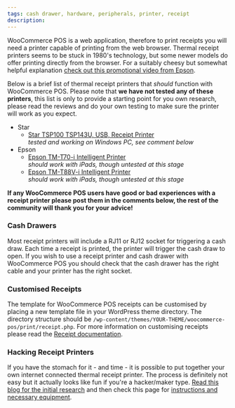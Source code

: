```yaml
---
tags: cash drawer, hardware, peripherals, printer, receipt
description: 
---
```


WooCommerce POS is a web application, therefore to print receipts you will need a printer capable of printing from the web browser. Thermal receipt printers seems to be stuck in 1980's technology, but some newer models do offer printing directly from the browser. For a suitably cheesy but somewhat helpful explanation [check out this promotional video from Epson](https://www.youtube.com/watch?v=igg6yepW0rw). 

Below is a brief list of thermal receipt printers that _should_ function with WooCommerce POS. Please note that **we have not tested any of these printers**, this list is only to provide a starting point for you own research, please read the reviews and do your own testing to make sure the printer will work as you expect.

*   Star
    *   [Star TSP100 TSP143U, USB, Receipt Printer](http://www.amazon.com/Star-TSP100-TSP143U-Receipt-Printer/dp/B000FCP92C)  
        _tested and working on Windows PC, see comment below_
*   Epson
    *   [Epson TM-T70-i Intelligent Printer](http://www.epson.com.au/pos/products/receiptprinters/DisplayMain.asp?id=TM-T70-i)  
        _should work with iPads, though untested at this stage_
    *   [Epson TM-T88V-i Intelligent Printer](http://www.epson.com.au/pos/products/receiptprinters/DisplayMain.asp?id=tmt88v-i)  
        _should work with iPads, though untested at this stage_

**If any WooCommerce POS users have good or bad experiences with a receipt printer please post them in the comments below, the rest of the community will thank you for your advice!**

### Cash Drawers

Most receipt printers will include a RJ11 or RJ12 socket for triggering a cash draw. Each time a receipt is printed, the printer will trigger the cash draw to open. If you wish to use a receipt printer and cash drawer with WooCommerce POS you should check that the cash drawer has the right cable and your printer has the right socket.

### Customised Receipts

The template for WooCommerce POS receipts can be customised by placing a new template file in your WordPress theme directory. The directory structure should be `/wp-content/themes/YOUR-THEME/woocommerce-pos/print/receipt.php`. For more information on customising receipts please read the [Receipt documentation](/docs/receipts/).

### Hacking Receipt Printers

If you have the stomach for it - and time - it is possible to put together your own internet connected thermal receipt printer. The process is definitely not easy but it actually looks like fun if you're a hacker/maker type. [Read this blog for the initial research](http://exciting.io/2012/04/12/hello-printer/) and then check this page for [instructions and necessary equipment](https://github.com/exciting-io/printer/wiki/Making-your-own-printer).